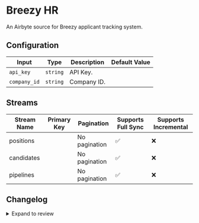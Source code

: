 # Breezy HR
An Airbyte source for Breezy applicant tracking system.
## Configuration

| Input | Type | Description | Default Value |
|-------|------|-------------|---------------|
| `api_key` | `string` | API Key.  |  |
| `company_id` | `string` | Company ID.  |  |

## Streams
| Stream Name | Primary Key | Pagination | Supports Full Sync | Supports Incremental |
|-------------|-------------|------------|---------------------|----------------------|
| positions |  | No pagination | ✅ |  ❌  |
| candidates |  | No pagination | ✅ |  ❌  |
| pipelines |  | No pagination | ✅ |  ❌  |


## Changelog

<details>
  <summary>Expand to review</summary>

| Version | Date | Pull Request | Subject |
|---------|------|--------------|---------|
| 0.0.23 | 2025-05-03 | [59360](https://github.com/airbytehq/airbyte/pull/59360) | Update dependencies |
| 0.0.22 | 2025-04-26 | [58747](https://github.com/airbytehq/airbyte/pull/58747) | Update dependencies |
| 0.0.21 | 2025-04-19 | [58265](https://github.com/airbytehq/airbyte/pull/58265) | Update dependencies |
| 0.0.20 | 2025-04-12 | [57663](https://github.com/airbytehq/airbyte/pull/57663) | Update dependencies |
| 0.0.19 | 2025-04-05 | [57118](https://github.com/airbytehq/airbyte/pull/57118) | Update dependencies |
| 0.0.18 | 2025-03-29 | [56584](https://github.com/airbytehq/airbyte/pull/56584) | Update dependencies |
| 0.0.17 | 2025-03-22 | [55407](https://github.com/airbytehq/airbyte/pull/55407) | Update dependencies |
| 0.0.16 | 2025-03-01 | [54854](https://github.com/airbytehq/airbyte/pull/54854) | Update dependencies |
| 0.0.15 | 2025-02-22 | [54211](https://github.com/airbytehq/airbyte/pull/54211) | Update dependencies |
| 0.0.14 | 2025-02-15 | [53906](https://github.com/airbytehq/airbyte/pull/53906) | Update dependencies |
| 0.0.13 | 2025-02-08 | [53385](https://github.com/airbytehq/airbyte/pull/53385) | Update dependencies |
| 0.0.12 | 2025-02-01 | [52885](https://github.com/airbytehq/airbyte/pull/52885) | Update dependencies |
| 0.0.11 | 2025-01-25 | [52168](https://github.com/airbytehq/airbyte/pull/52168) | Update dependencies |
| 0.0.10 | 2025-01-18 | [51736](https://github.com/airbytehq/airbyte/pull/51736) | Update dependencies |
| 0.0.9 | 2025-01-11 | [51248](https://github.com/airbytehq/airbyte/pull/51248) | Update dependencies |
| 0.0.8 | 2024-12-28 | [50481](https://github.com/airbytehq/airbyte/pull/50481) | Update dependencies |
| 0.0.7 | 2024-12-21 | [50198](https://github.com/airbytehq/airbyte/pull/50198) | Update dependencies |
| 0.0.6 | 2024-12-14 | [49547](https://github.com/airbytehq/airbyte/pull/49547) | Update dependencies |
| 0.0.5 | 2024-12-12 | [49315](https://github.com/airbytehq/airbyte/pull/49315) | Update dependencies |
| 0.0.4 | 2024-12-11 | [49020](https://github.com/airbytehq/airbyte/pull/49020) | Starting with this version, the Docker image is now rootless. Please note that this and future versions will not be compatible with Airbyte versions earlier than 0.64 |
| 0.0.3 | 2024-10-29 | [47750](https://github.com/airbytehq/airbyte/pull/47750) | Update dependencies |
| 0.0.2 | 2024-10-28 | [47587](https://github.com/airbytehq/airbyte/pull/47587) | Update dependencies |
| 0.0.1 | 2024-08-20 | | Initial release by natikgadzhi via Connector Builder |

</details>
